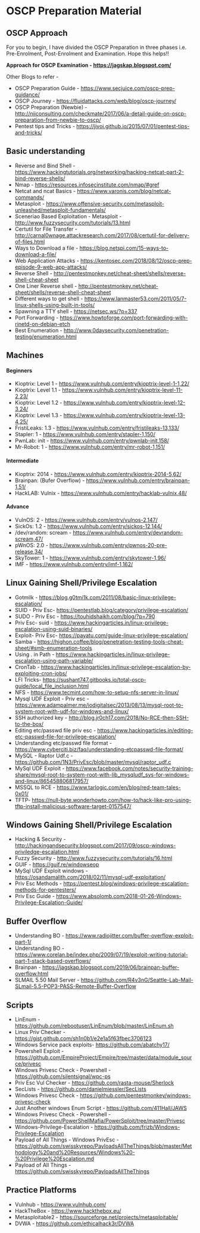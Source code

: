 # **OSCP Preparation Material**

## **OSCP Approach**
For you to begin, I have divided the OSCP Preparation in three phases i.e. Pre-Enrolment, Post-Enrolment and Examination. Hope this helps!!

**Approach for OSCP Examination - https://jagskap.blogspot.com/**

Other Blogs to refer -

* OSCP Preparation Guide - https://www.secjuice.com/oscp-prep-guidance/
* OSCP Journey - https://fluidattacks.com/web/blog/oscp-journey/
* OSCP Preparation (Newbie) -http://niiconsulting.com/checkmate/2017/06/a-detail-guide-on-oscp-preparation-from-newbie-to-oscp/
* Pentest tips and Tricks - https://jivoi.github.io/2015/07/01/pentest-tips-and-tricks/

## **Basic understanding**

* Reverse and Bind Shell - https://www.hackingtutorials.org/networking/hacking-netcat-part-2-bind-reverse-shells/
* Nmap - https://resources.infosecinstitute.com/nmap/#gref
* Netcat and ncat Basics - https://www.varonis.com/blog/netcat-commands/
* Metasploit - https://www.offensive-security.com/metasploit-unleashed/metasploit-fundamentals/
* Sceneriao Based Exploitation - Metasploit - http://www.fuzzysecurity.com/tutorials/13.html
* Certutil for File Transfer - http://carnal0wnage.attackresearch.com/2017/08/certutil-for-delivery-of-files.html
* Ways to Download a file - https://blog.netspi.com/15-ways-to-download-a-file/
* Web Application Attacks - https://kentosec.com/2018/08/12/oscp-prep-episode-9-web-app-attacks/
* Reverse Shell - http://pentestmonkey.net/cheat-sheet/shells/reverse-shell-cheat-sheet
* One Liner Reverse shell - http://pentestmonkey.net/cheat-sheet/shells/reverse-shell-cheat-sheet
* Different ways to get shell - https://www.lanmaster53.com/2011/05/7-linux-shells-using-built-in-tools/
* Spawning a TTY shell - https://netsec.ws/?p=337
* Port Forwarding - https://www.howtoforge.com/port-forwarding-with-rinetd-on-debian-etch
* Best Enumeration - http://www.0daysecurity.com/penetration-testing/enumeration.html

## **Machines**
#### **Beginners**

* Kioptrix: Level 1 - https://www.vulnhub.com/entry/kioptrix-level-1-1,22/
* Kioptrix: Level 1.1 - https://www.vulnhub.com/entry/kioptrix-level-11-2,23/
* Kioptrix: Level 1.2  - https://www.vulnhub.com/entry/kioptrix-level-12-3,24/
* Kioptrix: Level 1.3  - https://www.vulnhub.com/entry/kioptrix-level-13-4,25/
* FristiLeaks: 1.3 - https://www.vulnhub.com/entry/fristileaks-13,133/
* Stapler: 1 - https://www.vulnhub.com/entry/stapler-1,150/
* PwnLab: init - https://www.vulnhub.com/entry/pwnlab-init,158/
* Mr-Robot: 1 - https://www.vulnhub.com/entry/mr-robot-1,151/

#### **Intermediate**

* Kioptrix: 2014 - https://www.vulnhub.com/entry/kioptrix-2014-5,62/
* Brainpan: (Bufer Overflow) - https://www.vulnhub.com/entry/brainpan-1,51/
* HackLAB: Vulnix - https://www.vulnhub.com/entry/hacklab-vulnix,48/

#### **Advance**

* VulnOS: 2 - https://www.vulnhub.com/entry/vulnos-2,147/
* SickOs: 1.2 - https://www.vulnhub.com/entry/sickos-12,144/
* /dev/random: scream - https://www.vulnhub.com/entry/devrandom-scream,47/
* pWnOS: 2.0 - https://www.vulnhub.com/entry/pwnos-20-pre-release,34/
* SkyTower: 1 - https://www.vulnhub.com/entry/skytower-1,96/
* IMF - https://www.vulnhub.com/entry/imf-1,162/

## **Linux Gaining Shell/Privilege Escalation**

* Gotmilk - https://blog.g0tmi1k.com/2011/08/basic-linux-privilege-escalation/
* SUID - Priv Esc- https://pentestlab.blog/category/privilege-escalation/
* SUDO - Priv Esc - https://touhidshaikh.com/blog/?p=790
* Priv Esc- suid - https://www.hackingarticles.in/linux-privilege-escalation-using-suid-binaries/
* Exploit- Priv Esc- https://payatu.com/guide-linux-privilege-escalation/
* Samba - https://highon.coffee/blog/penetration-testing-tools-cheat-sheet/#smb-enumeration-tools
* Using . in Path - https://www.hackingarticles.in/linux-privilege-escalation-using-path-variable/
* CronTab - https://www.hackingarticles.in/linux-privilege-escalation-by-exploiting-cron-jobs/
* LFI Tricks- https://sushant747.gitbooks.io/total-oscp-guide/local_file_inclusion.html
* NFS - https://www.tecmint.com/how-to-setup-nfs-server-in-linux/
* Mysql UDF Exploit - Priv esc - https://www.adampalmer.me/iodigitalsec/2013/08/13/mysql-root-to-system-root-with-udf-for-windows-and-linux/
* SSH authorized key - http://blog.jr0ch17.com/2018/No-RCE-then-SSH-to-the-box/
* Editing etc/passwd file priv esc - https://www.hackingarticles.in/editing-etc-passwd-file-for-privilege-escalation/
* Understanding etc/passwd file format - https://www.cyberciti.biz/faq/understanding-etcpasswd-file-format/
* MySQL - Raptor Udf.c - https://github.com/1N3/PrivEsc/blob/master/mysql/raptor_udf.c
* MySql UDF Exploit - https://www.facebook.com/notes/security-training-share/mysql-root-to-system-root-with-lib_mysqludf_sys-for-windows-and-linux/865458806817957/
* MSSQL to RCE - https://www.tarlogic.com/en/blog/red-team-tales-0x01/
* TFTP- https://null-byte.wonderhowto.com/how-to/hack-like-pro-using-tftp-install-malicious-software-target-0157547/

## **Windows Gaining Shell/Privilege Escalation**

* Hacking & Security - http://hackingandsecurity.blogspot.com/2017/09/oscp-windows-priviledge-escalation.html
* Fuzzy Security - http://www.fuzzysecurity.com/tutorials/16.html
* GUIF - https://guif.re/windowseop
* MySql UDF Exploit windows -https://osandamalith.com/2018/02/11/mysql-udf-exploitation/
* Priv Esc Methods - https://pentest.blog/windows-privilege-escalation-methods-for-pentesters/
* Priv Esc Guide - https://www.absolomb.com/2018-01-26-Windows-Privilege-Escalation-Guide/

## **Buffer Overflow**

* Understanding BO - https://www.radiojitter.com/buffer-overflow-exploit-part-1/
* Understanding BO - https://www.corelan.be/index.php/2009/07/19/exploit-writing-tutorial-part-1-stack-based-overflows/
* Brainpan - https://jagskap.blogspot.com/2019/06/brainpan-buffer-overflow.html
* SLMAIL 5.50 Mail Server - https://github.com/R4v3nG/Seattle-Lab-Mail-SLmail-5.5-POP3-PASS-Remote-Buffer-Overflow

## **Scripts**

* LinEnum - https://github.com/rebootuser/LinEnum/blob/master/LinEnum.sh
* Linux Priv Checker - https://gist.github.com/sh1n0b1/e2e1a5f63fbec3706123
* Windows Service pack exploits- https://github.com/abatchy17/
* Powershell Exploit - https://github.com/EmpireProject/Empire/tree/master/data/module_source/privesc
* Windows Privesc Check - Powershell - https://github.com/silentsignal/wpc-ps
* Priv Esc Vul Checker - https://github.com/rasta-mouse/Sherlock
* SecLists - https://github.com/danielmiessler/SecLists
* Windows Privesc Check - https://github.com/pentestmonkey/windows-privesc-check
* Just Another windows Enum Script - https://github.com/411Hall/JAWS
* Windows Privesc Check - Powershell - https://github.com/PowerShellMafia/PowerSploit/tree/master/Privesc
* Windows-Privilege-Escalation - https://github.com/frizb/Windows-Privilege-Escalation
* Payload of All Things - Windows PrivEsc -  https://github.com/swisskyrepo/PayloadsAllTheThings/blob/master/Methodology%20and%20Resources/Windows%20-%20Privilege%20Escalation.md
* Payload of All Things - https://github.com/swisskyrepo/PayloadsAllTheThings

## **Practice Platforms**

* Vulnhub - https://www.vulnhub.com/
* HackTheBox - https://www.hackthebox.eu/
* Metasploitable2 - https://sourceforge.net/projects/metasploitable/
* DVWA - https://github.com/ethicalhack3r/DVWA
